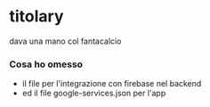# titolary
dava una mano col fantacalcio

### Cosa ho omesso
- il file per l'integrazione con firebase nel backend
- ed il file google-services.json per l'app
